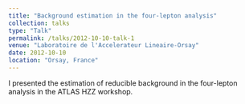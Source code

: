 ```yaml
---
title: "Background estimation in the four-lepton analysis"
collection: talks
type: "Talk"
permalink: /talks/2012-10-10-talk-1
venue: "Laboratoire de l'Accelerateur Lineaire-Orsay"
date: 2012-10-10
location: "Orsay, France"
---
```


I presented the estimation of reducible background in the four-lepton analysis in the ATLAS HZZ workshop.
